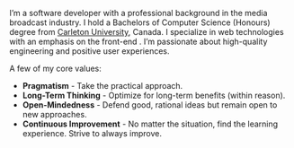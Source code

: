 I’m a software developer with a professional background in the media broadcast industry. I hold a Bachelors of Computer Science (Honours) degree from [Carleton University](https://carleton.ca), Canada. I specialize in web technologies with an emphasis on the front-end . I’m passionate about high-quality engineering and positive user experiences.

A few of my core values:

* **Pragmatism** - Take the practical approach.
* **Long-Term Thinking** - Optimize for long-term benefits (within reason).
* **Open-Mindedness** - Defend good, rational ideas but remain open to new approaches.
* **Continuous Improvement** - No matter the situation, find the learning experience. Strive to always improve.
